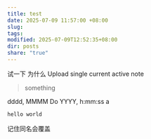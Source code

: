 ```yaml
---
title: test
date: 2025-07-09 11:57:00 +08:00
slug: 
tags: 
modified: 2025-07-09T12:52:35+08:00
dir: posts
share: "true"
---
```

试一下
为什么
Upload single current active note

> something

dddd, MMMM Do YYYY, h:mm:ss a

```python
hello world
```

记住同名会覆盖